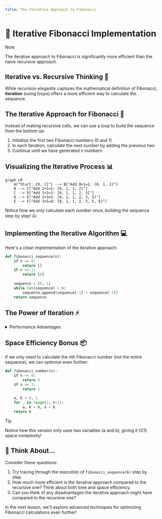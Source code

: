 ```yaml
---
title: The Iterative Approach to Fibonacci
---
```


# 🔁 Iterative Fibonacci Implementation

> [!NOTE]
> The iterative approach to Fibonacci is significantly more efficient than the naive recursive approach.

## Iterative vs. Recursive Thinking 🤔

While recursion elegantly captures the mathematical definition of Fibonacci, **iteration** (using loops) offers a more efficient way to calculate the sequence.

## The Iterative Approach for Fibonacci 🧩

Instead of making recursive calls, we can use a loop to build the sequence from the bottom up:

1. Initialize the first two Fibonacci numbers (0 and 1)
2. In each iteration, calculate the next number by adding the previous two
3. Continue until we have generated n numbers

## Visualizing the Iterative Process 📊

```mermaid
graph LR
    A["Start: [0, 1]"] --> B["Add 0+1=1: [0, 1, 1]"]
    B --> C["Add 1+1=2: [0, 1, 1, 2]"]
    C --> D["Add 1+2=3: [0, 1, 1, 2, 3]"]
    D --> E["Add 2+3=5: [0, 1, 1, 2, 3, 5]"]
    E --> F["Add 3+5=8: [0, 1, 1, 2, 3, 5, 8]"]
```

Notice how we only calculate each number once, building the sequence step by step! 👍

## Implementing the Iterative Algorithm 💻

Here's a clean implementation of the iterative approach:

```python
def fibonacci_sequence(n):
    if n <= 0:
        return []
    if n == 1:
        return [0]
    
    sequence = [0, 1]
    while len(sequence) < n:
        sequence.append(sequence[-1] + sequence[-2])
    return sequence
```

## The Power of Iteration ⚡

<details>
<summary>Performance Advantages</summary>

The iterative approach has a time complexity of O(n), which is dramatically better than the O(2^n) of naive recursion.

This means we can efficiently calculate much larger Fibonacci sequences. For example, calculating the first 1000 Fibonacci numbers is quick and practical with the iterative approach!
</details>

## Space Efficiency Bonus 📦

If we only need to calculate the nth Fibonacci number (not the entire sequence), we can optimize even further:

```python
def fibonacci_number(n):
    if n <= 0:
        return 0
    if n == 1:
        return 1
    
    a, b = 0, 1
    for _ in range(2, n+1):
        a, b = b, a + b
    return b
```

> [!TIP]
> Notice how this version only uses two variables (a and b), giving it O(1) space complexity!

## 🧠 Think About...

Consider these questions:
1. Try tracing through the execution of `fibonacci_sequence(6)` step by step.
2. How much more efficient is the iterative approach compared to the recursive one? Think about both time and space efficiency.
3. Can you think of any disadvantages the iterative approach might have compared to the recursive one?

In the next lesson, we'll explore advanced techniques for optimizing Fibonacci calculations even further! 